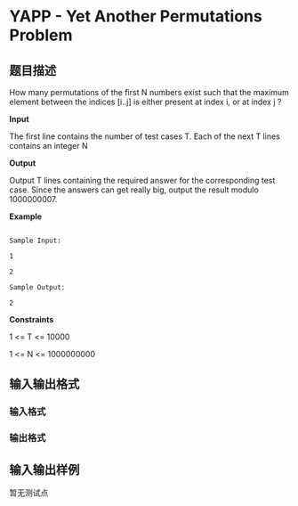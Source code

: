 # YAPP - Yet Another Permutations Problem

## 题目描述

How many permutations of the first N numbers exist such that the maximum element between the indices \[i..j\] is either present at index i, or at index j ?

**Input**

The first line contains the number of test cases T. Each of the next T lines contains an integer N

**Output**

Output T lines containing the required answer for the corresponding test case. Since the answers can get really big, output the result modulo 1000000007.

**Example**

```

Sample Input:

1

2

Sample Output:

2

```

**Constraints**

1 <= T <= 10000

1 <= N <= 1000000000

## 输入输出格式

### 输入格式

### 输出格式

## 输入输出样例

暂无测试点

